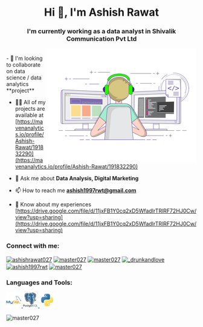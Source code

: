 <h1 align="center">Hi 👋, I'm Ashish Rawat</h1>
<h3 align="center">I'm currently working as a data analyst in Shivalik Communication Pvt Ltd</h3>
<img align="right" alt="Coding" width="400" src="https://raw.githubusercontent.com/devSouvik/devSouvik/master/gif3.gif">
<br>
- 🌱 I'm looking to collaborate on data science / data analytics **project**

- 👨‍💻 All of my projects are available at [https://mavenanalytics.io/profile/Ashish-Rawat/191832290](https://mavenanalytics.io/profile/Ashish-Rawat/191832290)

- 💬 Ask me about **Data Analysis, Digital Marketing**

- 📫 How to reach me **ashish1997rwt@gmail.com**

- 📄 Know about my experiences [https://drive.google.com/file/d/11jxFB1Y0cq2xD5WfadIrTRlRF72HJ0Cw/view?usp=sharing](https://drive.google.com/file/d/11jxFB1Y0cq2xD5WfadIrTRlRF72HJ0Cw/view?usp=sharing)

<h3 align="left">Connect with me:</h3>
<p align="left">
<a href="https://linkedin.com/in/ashishrawat027" target="blank"><img align="center" src="https://raw.githubusercontent.com/rahuldkjain/github-profile-readme-generator/master/src/images/icons/Social/linked-in-alt.svg" alt="ashishrawat027" height="30" width="40" /></a>
<a href="https://kaggle.com/master027" target="blank"><img align="center" src="https://raw.githubusercontent.com/rahuldkjain/github-profile-readme-generator/master/src/images/icons/Social/kaggle.svg" alt="master027" height="30" width="40" /></a>
<a href="https://fb.com/master027" target="blank"><img align="center" src="https://raw.githubusercontent.com/rahuldkjain/github-profile-readme-generator/master/src/images/icons/Social/facebook.svg" alt="master027" height="30" width="40" /></a>
<a href="https://instagram.com/_drunkandlove" target="blank"><img align="center" src="https://raw.githubusercontent.com/rahuldkjain/github-profile-readme-generator/master/src/images/icons/Social/instagram.svg" alt="_drunkandlove" height="30" width="40" /></a>
<a href="https://www.hackerrank.com/ashish1997rwt" target="blank"><img align="center" src="https://raw.githubusercontent.com/rahuldkjain/github-profile-readme-generator/master/src/images/icons/Social/hackerrank.svg" alt="ashish1997rwt" height="30" width="40" /></a>
<a href="https://www.leetcode.com/master027" target="blank"><img align="center" src="https://raw.githubusercontent.com/rahuldkjain/github-profile-readme-generator/master/src/images/icons/Social/leet-code.svg" alt="master027" height="30" width="40" /></a>
</p>

<h3 align="left">Languages and Tools:</h3>
<p align="left"> <a href="https://www.mysql.com/" target="_blank" rel="noreferrer"> <img src="https://raw.githubusercontent.com/devicons/devicon/master/icons/mysql/mysql-original-wordmark.svg" alt="mysql" width="40" height="40"/> </a> <a href="https://www.postgresql.org" target="_blank" rel="noreferrer"> <img src="https://raw.githubusercontent.com/devicons/devicon/master/icons/postgresql/postgresql-original-wordmark.svg" alt="postgresql" width="40" height="40"/> </a> <a href="https://www.python.org" target="_blank" rel="noreferrer"> <img src="https://raw.githubusercontent.com/devicons/devicon/master/icons/python/python-original.svg" alt="python" width="40" height="40"/> </a> </p>

<p><img align="center" src="https://github-readme-stats.vercel.app/api/top-langs?username=master027&show_icons=true&locale=en&layout=compact" alt="master027" /></p>

